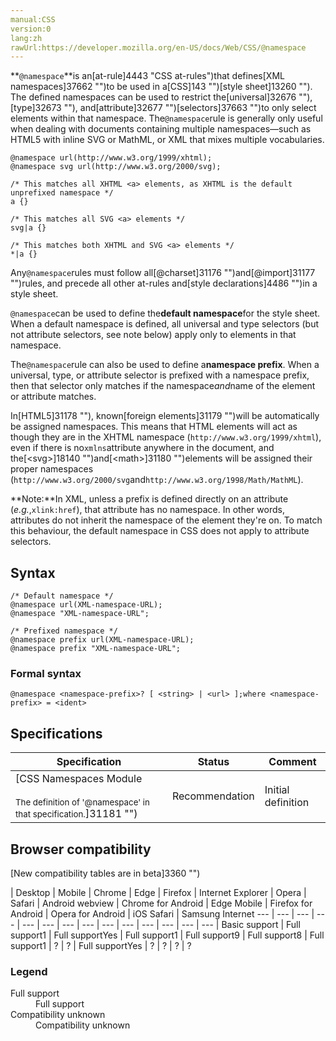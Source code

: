 ```yaml
---
manual:CSS
version:0
lang:zh
rawUrl:https://developer.mozilla.org/en-US/docs/Web/CSS/@namespace
---
```






**`@namespace`**is an[at-rule]4443 "CSS at-rules")that defines[XML namespaces]37662 "")to be used in a[CSS]143 "")[style sheet]13260 ""). The defined namespaces can be used to restrict the[universal]32676 ""),[type]32673 ""), and[attribute]32677 "")[selectors]37663 "")to only select elements within that namespace. The`@namespace`rule is generally only useful when dealing with documents containing multiple namespaces—such as HTML5 with inline SVG or MathML, or XML that mixes multiple vocabularies.


```
@namespace url(http://www.w3.org/1999/xhtml);
@namespace svg url(http://www.w3.org/2000/svg);

/* This matches all XHTML <a> elements, as XHTML is the default unprefixed namespace */
a {}

/* This matches all SVG <a> elements */
svg|a {}

/* This matches both XHTML and SVG <a> elements */
*|a {}
```


Any`@namespace`rules must follow all[@charset]31176 "")and[@import]31177 "")rules, and precede all other at-rules and[style declarations]4486 "")in a style sheet.



`@namespace`can be used to define the**default namespace**for the style sheet. When a default namespace is defined, all universal and type selectors (but not attribute selectors, see note below) apply only to elements in that namespace.



The`@namespace`rule can also be used to define a**namespace prefix**. When a universal, type, or attribute selector is prefixed with a namespace prefix, then that selector only matches if the namespace*and*name of the element or attribute matches.



In[HTML5]31178 ""), known[foreign elements]31179 "")will be automatically be assigned namespaces. This means that HTML elements will act as though they are in the XHTML namespace (`http://www.w3.org/1999/xhtml`), even if there is no`xmlns`attribute anywhere in the document, and the[&lt;svg&gt;]18140 "")and[&lt;math&gt;]31180 "")elements will be assigned their proper namespaces (`http://www.w3.org/2000/svg`and`http://www.w3.org/1998/Math/MathML`).



**Note:**In XML, unless a prefix is defined directly on an attribute (*e.g.*,`xlink:href`), that attribute has no namespace. In other words, attributes do not inherit the namespace of the element they&#39;re on. To match this behaviour, the default namespace in CSS does not apply to attribute selectors.



## Syntax<a name="Syntax"></a>

```
/* Default namespace */
@namespace url(XML-namespace-URL);
@namespace "XML-namespace-URL";

/* Prefixed namespace */
@namespace prefix url(XML-namespace-URL);
@namespace prefix "XML-namespace-URL";
```

### Formal syntax<a name="Formal_syntax"></a>

```
@namespace <namespace-prefix>? [ <string> | <url> ];where <namespace-prefix> = <ident>
```

## Specifications<a name="Specifications"></a>

Specification | Status | Comment 
 ---  |  ---  |  ---  | 
[CSS Namespaces Module<br></br><small>The definition of &#39;@namespace&#39; in that specification.</small>]31181 "") | Recommendation | Initial definition 


## Browser compatibility<a name="Browser_compatibility"></a>
[New compatibility tables are in beta<i></i>]3360 "")

 | <abbr>Desktop<i></i></abbr> | <abbr>Mobile<i></i></abbr> 
 | <abbr>Chrome<i></i></abbr> | <abbr>Edge<i></i></abbr> | <abbr>Firefox<i></i></abbr> | <abbr>Internet Explorer<i></i></abbr> | <abbr>Opera<i></i></abbr> | <abbr>Safari<i></i></abbr> | <abbr>Android webview<i></i></abbr> | <abbr>Chrome for Android<i></i></abbr> | <abbr>Edge Mobile<i></i></abbr> | <abbr>Firefox for Android<i></i></abbr> | <abbr>Opera for Android<i></i></abbr> | <abbr>iOS Safari<i></i></abbr> | <abbr>Samsung Internet<i></i></abbr> 
 ---  |  ---  |  ---  |  ---  |  ---  |  ---  |  ---  |  ---  |  ---  |  ---  |  ---  |  ---  |  ---  |  ---  | 
Basic support | <abbr>Full support</abbr>1 | <abbr>Full support</abbr>Yes | <abbr>Full support</abbr>1 | <abbr>Full support</abbr>9 | <abbr>Full support</abbr>8 | <abbr>Full support</abbr>1 | <abbr>?</abbr> | <abbr>?</abbr> | <abbr>Full support</abbr>Yes | <abbr>?</abbr> | <abbr>?</abbr> | <abbr>?</abbr> | <abbr>?</abbr> 


### Legend<a name="Legend"></a>
<dl><dt id=''><abbr>Full support</abbr></dt><dd>Full support</dd><dt id=''><abbr>Compatibility unknown</abbr></dt><dd>Compatibility unknown</dd></dl>



